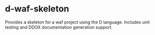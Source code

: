 d-waf-skeleton
==============

Provides a skeleton for a waf project using the D language. Includes unit testing and DDOX documentation generation support.
